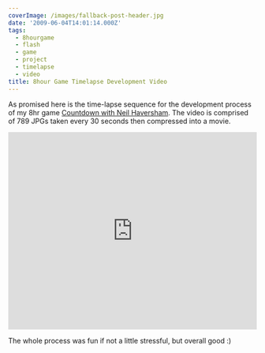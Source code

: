 ```yaml
---
coverImage: /images/fallback-post-header.jpg
date: '2009-06-04T14:01:14.000Z'
tags:
  - 8hourgame
  - flash
  - game
  - project
  - timelapse
  - video
title: 8hour Game Timelapse Development Video
---
```


As promised here is the time-lapse sequence for the development process of my 8hr game [Countdown with Neil Haversham](https://www.mikecann.co.uk/?p=537). The video is comprised of 789 JPGs taken every 30 seconds then compressed into a movie.

<!-- more -->

<iframe width="100%" height="400" src="https://www.youtube.com/embed/w89jG4l5fE8" frameborder="0" allow="accelerometer; autoplay; clipboard-write; encrypted-media; gyroscope; picture-in-picture" allowfullscreen></iframe>

The whole process was fun if not a little stressful, but overall good :)
